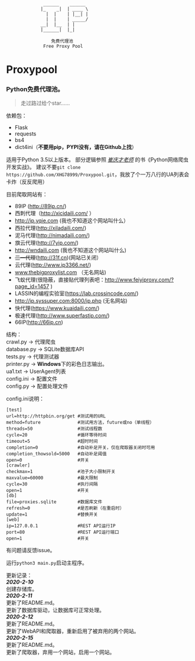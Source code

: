 ```
              ______    ______
             |_    _|  | ____ \     
               |  |    | |__| |   
               |  |    | _____/
             __|  |__  | |
             |______|  |_|

                 免费代理池
              Free Proxy Pool
```
# Proxypool
### Python免费代理池。
> 走过路过给个star......

依赖包：
* Flask
* requests
* bs4
* dict4ini（**不要用pip，PYPI没有，请在Github上找**）

适用于Python 3.5以上版本。
部分逻辑参照 [*崔庆才老师*](http://cuiqingcai.com/) 的书《Python网络爬虫开发实战》。
建议不要`git clone https://github.com/XHG78999/Proxypool.git`，我放了个一万八行的UA列表会卡炸（反反爬用）

目前爬取网站有：
* 89IP (http://89ip.cn/)
* 西刺代理（http://xicidaili.com/ ）
* http://ip.yqie.com (我也不知道这个网站叫什么）
* 西拉代理(http://xiladaili.com/)
* 泥马代理(http://nimadaili.com/)
* 旗云代理(http://7yip.com/)
* http://wndaili.com (我也不知道这个网站叫什么)
* ~~三一代理~~(http://31f.cn)(网站已关闭）
* 云代理(http://www.ip3366.net/)
* www.thebigproxylist.com （无名网站)
* 飞蚁代理(很隐蔽，直接贴代理列表吧：http://www.feiyiproxy.com/?page_id=1457 )
* LASSIN的编程实验室(https://lab.crossincode.com/)
* http://ip.syssuper.com:8000/ip.php (无名网站)
* 快代理(https://www.kuaidaili.com/)
* 极速代理(http://www.superfastip.com/)
* 66IP(http://66ip.cn)

结构：<br />
crawl.py -> 代理爬虫<br />
database.py -> SQLite数据库API<br />
tests.py -> 代理测试器<br />
printer.py -> **Windows**下的彩色日志输出。<br />
ua1.txt -> UserAgent列表<br />
config.ini -> 配置文件<br />
config.py -> 配置处理文件<br />

config.ini说明：
```
[test]
url=http://httpbin.org/get #测试用的URL  
method=future              #测试用方法，future或no（单线程）
threads=50                 #测试线程数  
cycle=20                   #循环等待时间  
timeout=5                  #超时时间  
completion=0               #自动补足开关，仅在爬取器关闭时可用 
completion_thowsold=5000   #自动补足阈值  
open=0                     #开关  
[crawler]                    
checkmax=1                 #池子大小限制开关      
maxvalue=60000             #最大限制  
cycle=30                   #执行间隔  
open=1                     #开关  
[db]  
file=proxies.sqlite        #数据库文件  
refresh=0                  #是否刷新（在重启时）  
update=1                   #替换开关 
[web]
ip=127.0.0.1               #REST API运行IP  
port=80                    #REST API运行端口  
open=1                     #开关  
```
有问题请反馈issue。

运行`python3 main.py`启动主程序。

更新记录：<br />
***2020-2-10***<br />
    创建存储库。<br />
***2020-2-11***<br />
    更新了README.md。<br />
    更新了数据库驱动，让数据库可正常处理。<br />
***2020-2-12***<br />
    更新了README.md。<br />
    更新了WebAPI和爬取器，重新启用了被弃用的两个网站。<br />
***2020-2-15***<br />
    更新了README.md。<br />
    更新了爬取器，弃用一个网站，启用一个网站。<br />
